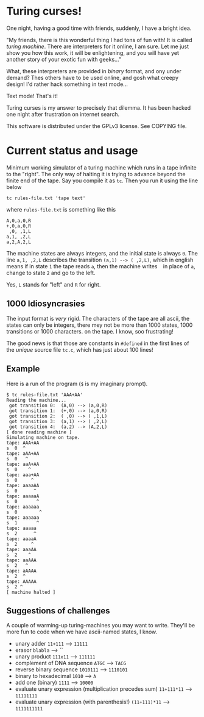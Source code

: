 Turing curses!
==============

One night, having a good time with friends, suddenly, I have a bright idea.

"My friends, there is this wonderful thing I had tons of fun with!  It is
called *turing machine*. There are interpreters for it online, I am
sure. Let me just show you how this work, it will be enlightening, and you
will have yet another story of your exotic fun with geeks..."

What, these interpreters are provided in _binary_ format, and ony under 
demand? Thes others have to be used online, and gosh what creepy design!
I'd rather hack something in text mode...

Text mode! That's it!

Turing curses is my answer to precisely that dilemma. It has been hacked
one night after frustration on internet search.

This software is distributed under the GPLv3 license. See COPYING file.

# Current status and usage 

Minimum working simulator of a turing machine which runs in a tape infinite
to the "right". The only way of halting it is trying to advance beyond the
finite end of the tape. Say you compile it as `tc`. Then you run it using
the line below

    tc rules-file.txt 'tape text'
    
where `rules-file.txt` is something like this

    A,0,a,0,R
    +,0,a,0,R
     ,0, ,1,L
    a,1, ,2,L
    a,2,A,2,L

The machine states are always integers, and the initial state is always
`0`.  The line `a,1, ,2,L` describes the transition `(a,1) --> ( ,2,L)`,
which in english means if in state `1` the tape reads `a`, then the machine
writes ` ` in place of `a`, change to state `2` and go to the left.

Yes, `L` stands for "left" and `R` for right.

## 1000 Idiosyncrasies

The input format is *very* rigid. The characters of the tape are all ascii,
the states can only be integers, there mey not be more than 1000 states,
1000 transitions or 1000 characters. on the tape. I know, soo frustrating!

The good news is that those are constants in `#defined` in the first lines
of the _unique_ source file `tc.c`, which has just about 100 lines!

## Example

Here is a run of the program (`$` is my imaginary prompt).

    $ tc rules-file.txt 'AAA+AA'
    Reading the machine...
     got transition 0:  (A,0) --> (a,0,R)
     got transition 1:  (+,0) --> (a,0,R)
     got transition 2:  ( ,0) --> ( ,1,L)
     got transition 3:  (a,1) --> ( ,2,L)
     got transition 4:  (a,2) --> (A,2,L)
    [ done reading machine ]
    Simulating machine on tape.
    tape: AAA+AA
    s  0  ^
    tape: aAA+AA
    s  0   ^
    tape: aaA+AA
    s  0    ^
    tape: aaa+AA
    s  0     ^
    tape: aaaaAA
    s  0      ^
    tape: aaaaaA
    s  0       ^
    tape: aaaaaa
    s  0        ^
    tape: aaaaaa
    s  1       ^
    tape: aaaaa
    s  2      ^
    tape: aaaaA
    s  2     ^
    tape: aaaAA
    s  2    ^
    tape: aaAAA
    s  2   ^
    tape: aAAAA
    s  2  ^
    tape: AAAAA
    s  2 ^
    [ machine halted ]

## Suggestions of challenges

A couple of warming-up turing-machines you may want to write.
They'll be more fun to code when we have ascii-named states, I know.

- unary adder `11+111` --> `11111`
- erasor `blabla` --> ``
- unary product `111x11` --> `111111`
- complement of DNA sequence `ATGC` --> `TACG`
- reverse binary sequence `1010111` --> `1110101`
- binary to hexadecimal `1010` --> `A`
- add one (binary)  `1111` --> `10000`
- evaluate unary expression (multiplication precedes sum) `11+111*11` --> `11111111`
- evaluate unary expression (with parenthesis!) `(11+111)*11` --> `1111111111`
